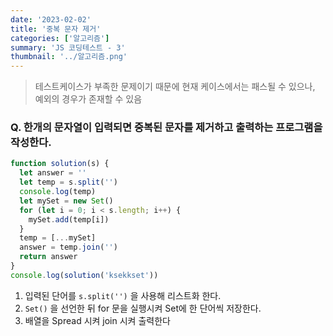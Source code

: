 ```yaml
---
date: '2023-02-02'
title: '중복 문자 제거'
categories: ['알고리즘']
summary: 'JS 코딩테스트 - 3'
thumbnail: '../알고리즘.png'
---
```


> 테스트케이스가 부족한 문제이기 때문에 현재 케이스에서는 패스될 수 있으나, 예외의 경우가 존재할 수 있음

### Q. 한개의 문자열이 입력되면 중복된 문자를 제거하고 출력하는 프로그램을 작성한다.

```javascript
function solution(s) {
  let answer = ''
  let temp = s.split('')
  console.log(temp)
  let mySet = new Set()
  for (let i = 0; i < s.length; i++) {
    mySet.add(temp[i])
  }
  temp = [...mySet]
  answer = temp.join('')
  return answer
}
console.log(solution('ksekkset'))
```

1. 입력된 단어를 `s.split('')` 을 사용해 리스트화 한다.
2. `Set()` 을 선언한 뒤 for 문을 실행시켜 Set에 한 단어씩 저장한다.
3. 배열을 Spread 시켜 join 시켜 출력한다
